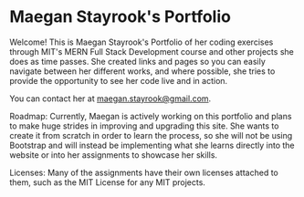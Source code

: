 # Maegan Stayrook's Portfolio

Welcome! This is Maegan Stayrook's Portfolio of her coding exercises through MIT's MERN Full Stack Development course and other projects she does as time passes. She created links and pages so you can easily navigate between her different works, and where possible, she tries to provide the opportunity to see her code live and in action.

You can contact her at maegan.stayrook@gmail.com.

Roadmap:
Currently, Maegan is actively working on this portfolio and plans to make huge strides in improving and upgrading this site. She wants to create it from scratch in order to learn the process, so she will not be using Bootstrap and will instead be implementing what she learns directly into the website or into her assignments to showcase her skills.

Licenses: Many of the assignments have their own licenses attached to them, such as the MIT License for any MIT projects.


<!---
Typical things inside a README file:
- Name: The name of the project. This name should be a descriptive, specific name for your project and what it does.  
- Description: A description of the project to let people know what the project is for. A list of features could also be added here as a sub-section. 
- Installation: If needed, you could include steps to help people get started with your project.
- Usage: You can include examples of how to use your project in this section and highlight the expected outcomes. 
- Support: You can tell people where to go for help regarding your project (example: email, Twitter, etc.). 
- Roadmap: This section could include any future fixes or improvements you might be planning for your project. 
- License information: For open source projects, you can describe how they’re licensed.  
--->



